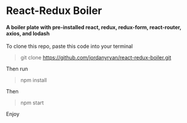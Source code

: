 # React-Redux Boiler
#### A boiler plate with pre-installed react, redux, redux-form, react-router, axios, and lodash

To clone this repo, paste this code into your terminal 
> git clone https://github.com/jordanyryan/react-redux-boiler.git  

Then run 
> npm install 
 
Then  
> npm start

Enjoy